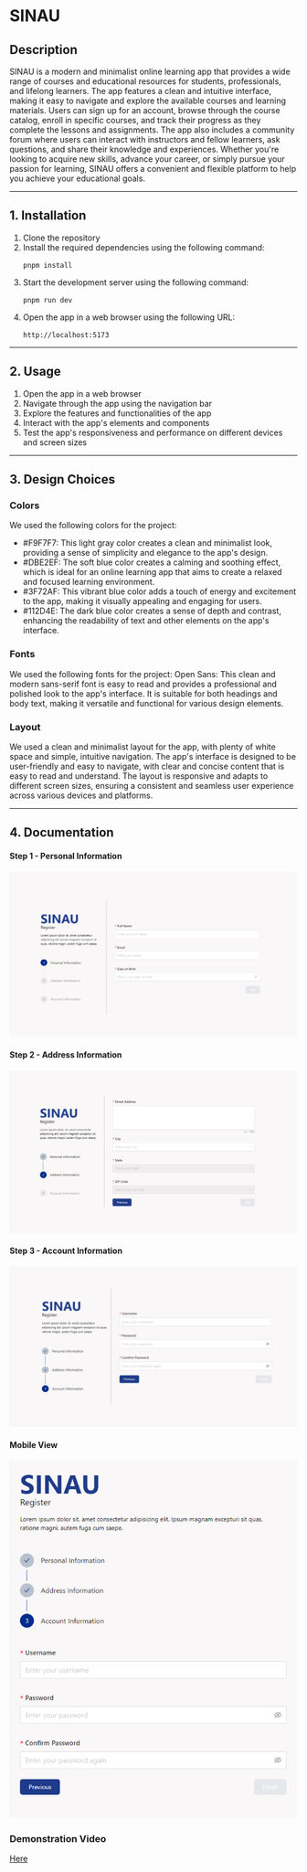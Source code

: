 # SINAU

## Description

SINAU is a modern and minimalist online learning app that provides a wide range of courses and educational resources for students, professionals, and lifelong learners. The app features a clean and intuitive interface, making it easy to navigate and explore the available courses and learning materials. Users can sign up for an account, browse through the course catalog, enroll in specific courses, and track their progress as they complete the lessons and assignments. The app also includes a community forum where users can interact with instructors and fellow learners, ask questions, and share their knowledge and experiences. Whether you're looking to acquire new skills, advance your career, or simply pursue your passion for learning, SINAU offers a convenient and flexible platform to help you achieve your educational goals.

---

## 1. Installation

1. Clone the repository
2. Install the required dependencies using the following command:
   ```
   pnpm install
   ```
3. Start the development server using the following command:
   ```
   pnpm run dev
   ```
4. Open the app in a web browser using the following URL:
   ```
   http://localhost:5173
   ```

---

## 2. Usage

1. Open the app in a web browser
2. Navigate through the app using the navigation bar
3. Explore the features and functionalities of the app
4. Interact with the app's elements and components
5. Test the app's responsiveness and performance on different devices and screen sizes

---

## 3. Design Choices

### Colors

We used the following colors for the project:

- #F9F7F7: This light gray color creates a clean and minimalist look, providing a sense of simplicity and elegance to the app's design.
- #DBE2EF: The soft blue color creates a calming and soothing effect, which is ideal for an online learning app that aims to create a relaxed and focused learning environment.
- #3F72AF: This vibrant blue color adds a touch of energy and excitement to the app, making it visually appealing and engaging for users.
- #112D4E: The dark blue color creates a sense of depth and contrast, enhancing the readability of text and other elements on the app's interface.

### Fonts

We used the following fonts for the project:
Open Sans: This clean and modern sans-serif font is easy to read and provides a professional and polished look to the app's interface. It is suitable for both headings and body text, making it versatile and functional for various design elements.

### Layout

We used a clean and minimalist layout for the app, with plenty of white space and simple, intuitive navigation. The app's interface is designed to be user-friendly and easy to navigate, with clear and concise content that is easy to read and understand. The layout is responsive and adapts to different screen sizes, ensuring a consistent and seamless user experience across various devices and platforms.

---

## 4. Documentation

#### Step 1 - Personal Information

![alt text](./public/docs/doc-1.png)

#### Step 2 - Address Information

![alt text](./public/docs/doc-2.png)

#### Step 3 - Account Information

![alt text](./public/docs/doc-3.png)

#### Mobile View

![alt text](./public/docs/doc-4.png)

### Demonstration Video

[Here](https://drive.google.com/file/d/1UP810BJ71NC9QfX84AMX_zyxVnMzD4Ga/view?usp=sharing)
